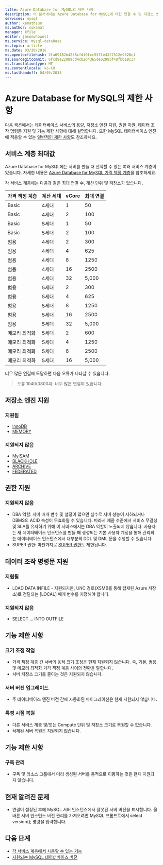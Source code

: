 ```yaml
---
title: Azure Database for MySQL의 제한 사항
description: 이 문서에서는 Azure Database for MySQL에 대한 연결 수 및 저장소 엔진 옵션과 같은 제한 사항을 설명합니다.
services: mysql
author: kamathsun
ms.author: sukamat
manager: kfile
editor: jasonwhowell
ms.service: mysql-database
ms.topic: article
ms.date: 03/20/2018
ms.openlocfilehash: 2fa69182b4238cfd19fcc9571e4327512e9528c1
ms.sourcegitcommit: 6fcd9e220b9cd4cb2d4365de0299bf48fbb18c17
ms.translationtype: HT
ms.contentlocale: ko-KR
ms.lasthandoff: 04/05/2018
---
```

# <a name="limitations-in-azure-database-for-mysql"></a>Azure Database for MySQL의 제한 사항
다음 섹션에서는 데이터베이스 서비스의 용량, 저장소 엔진 지원, 권한 지원, 데이터 조작 명령문 지원 및 기능 제한 사항에 대해 설명합니다. 또한 MySQL 데이터베이스 엔진에 적용할 수 있는 [일반적인 제한 사항](https://dev.mysql.com/doc/mysql-reslimits-excerpt/5.6/en/limits.html)도 참조하세요.

## <a name="service-tier-maximums"></a>서비스 계층 최대값
Azure Database for MySQL에는 서버를 만들 때 선택할 수 있는 여러 서비스 계층이 있습니다. 자세한 내용은 [Azure Database for MySQL 가격 책정 계층](concepts-pricing-tiers.md)을 참조하세요.  

각 서비스 계층에는 다음과 같은 최대 연결 수, 계산 단위 및 저장소가 있습니다. 

|**가격 책정 계층**| **계산 세대**|**vCore**| **최대 연결**|
|---|---|---|---|
|Basic| 4세대| 1| 50|
|Basic| 4세대| 2| 100|
|Basic| 5세대| 1| 50|
|Basic| 5세대| 2| 100|
|범용| 4세대| 2| 300|
|범용| 4세대| 4| 625|
|범용| 4세대| 8| 1250|
|범용| 4세대| 16| 2500|
|범용| 4세대| 32| 5,000|
|범용| 5세대| 2| 300|
|범용| 5세대| 4| 625|
|범용| 5세대| 8| 1250|
|범용| 5세대| 16| 2500|
|범용| 5세대| 32| 5,000|
|메모리 최적화| 5세대| 2| 600|
|메모리 최적화| 5세대| 4| 1250|
|메모리 최적화| 5세대| 8| 2500|
|메모리 최적화| 5세대| 16| 5,000|

너무 많은 연결에 도달하면 다음 오류가 나타날 수 있습니다.
> 오류 1040(08004): 너무 많은 연결이 있습니다.

## <a name="storage-engine-support"></a>저장소 엔진 지원

### <a name="supported"></a>지원됨
- [InnoDB](https://dev.mysql.com/doc/refman/5.7/en/innodb-introduction.html)
- [MEMORY](https://dev.mysql.com/doc/refman/5.7/en/memory-storage-engine.html)

### <a name="unsupported"></a>지원되지 않음
- [MyISAM](https://dev.mysql.com/doc/refman/5.7/en/myisam-storage-engine.html)
- [BLACKHOLE](https://dev.mysql.com/doc/refman/5.7/en/blackhole-storage-engine.html)
- [ARCHIVE](https://dev.mysql.com/doc/refman/5.7/en/archive-storage-engine.html)
- [FEDERATED](https://dev.mysql.com/doc/refman/5.7/en/federated-storage-engine.html)

## <a name="privilege-support"></a>권한 지원

### <a name="unsupported"></a>지원되지 않음
- DBA 역할: 서버 매개 변수 및 설정이 많으면 실수로 서버 성능이 저하되거나 DBMS의 ACID 속성이 무효화될 수 있습니다. 따라서 제품 수준에서 서비스 무결성 및 SLA를 유지하기 위해 이 서비스에서는 DBA 역할이 노출되지 않습니다. 사용자는 새 데이터베이스 인스턴스를 만들 때 생성되는 기본 사용자 계정을 통해 관리되는 데이터베이스 인스턴스에서 대부분의 DDL 및 DML 문을 수행할 수 있습니다. 
- SUPER 권한: 마찬가지로 [SUPER 권한](https://dev.mysql.com/doc/refman/5.7/en/privileges-provided.html#priv_super)도 제한됩니다.

## <a name="data-manipulation-statement-support"></a>데이터 조작 명령문 지원

### <a name="supported"></a>지원됨
- LOAD DATA INFILE - 지원되지만, UNC 경로(XSMB를 통해 탑재된 Azure 저장소)로 전달되는 [LOCAL] 매개 변수를 지정해야 합니다.

### <a name="unsupported"></a>지원되지 않음
- SELECT ... INTO OUTFILE

## <a name="functional-limitations"></a>기능 제한 사항

### <a name="scale-operations"></a>크기 조정 작업
- 가격 책정 계층 간 서버의 동적 크기 조정은 현재 지원되지 않습니다. 즉, 기본, 범용 및 메모리 최적화 가격 책정 계층 사이의 전환을 말합니다.
- 서버 저장소 크기를 줄이는 것은 지원되지 않습니다.

### <a name="server-version-upgrades"></a>서버 버전 업그레이드
- 주 데이터베이스 엔진 버전 간에 자동화된 마이그레이션은 현재 지원되지 않습니다.

### <a name="point-in-time-restore"></a>특정 시점 복원
- 다른 서비스 계층 및/또는 Compute 단위 및 저장소 크기로 복원할 수 없습니다.
- 삭제된 서버 복원은 지원되지 않습니다.

## <a name="functional-limitations"></a>기능 제한 사항

### <a name="subscription-management"></a>구독 관리
- 구독 및 리소스 그룹에서 미리 생성된 서버를 동적으로 이동하는 것은 현재 지원되지 않습니다.

## <a name="current-known-issues"></a>현재 알려진 문제
- 연결이 설정된 후에 MySQL 서버 인스턴스에서 잘못된 서버 버전을 표시합니다. 올바른 서버 인스턴스 버전 관리를 가져오려면 MySQL 프롬프트에서 select version(); 명령을 입력합니다.

## <a name="next-steps"></a>다음 단계
- [각 서비스 계층에서 사용할 수 있는 기능](concepts-pricing-tiers.md)
- [지원되는 MySQL 데이터베이스 버전](concepts-supported-versions.md)
